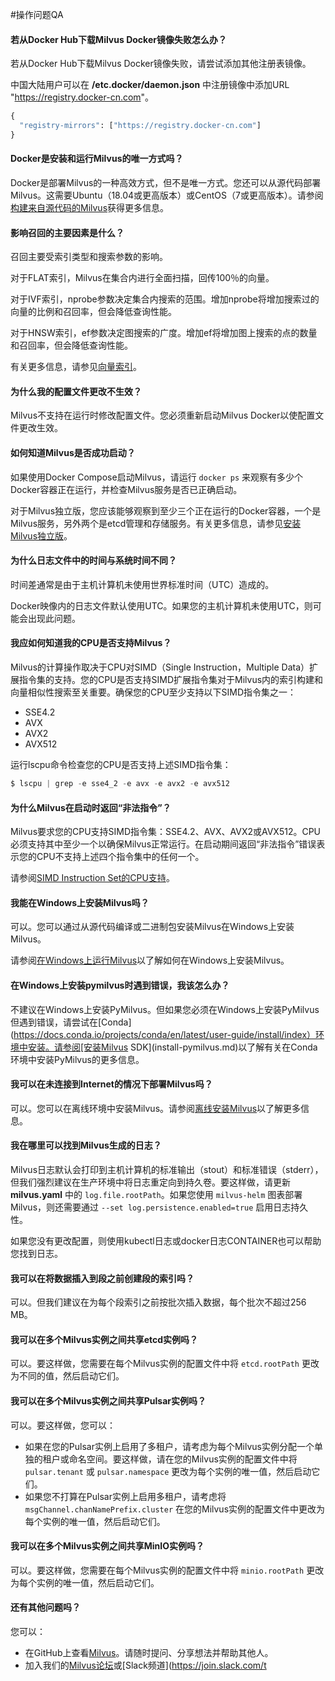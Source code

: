#操作问题QA

#### 若从Docker Hub下载Milvus Docker镜像失败怎么办？

若从Docker Hub下载Milvus Docker镜像失败，请尝试添加其他注册表镜像。

中国大陆用户可以在 **/etc.docker/daemon.json** 中注册镜像中添加URL "<https://registry.docker-cn.com>"。

```python
{
  "registry-mirrors": ["https://registry.docker-cn.com"]
}

```

#### Docker是安装和运行Milvus的唯一方式吗？

Docker是部署Milvus的一种高效方式，但不是唯一方式。您还可以从源代码部署Milvus。这需要Ubuntu（18.04或更高版本）或CentOS（7或更高版本）。请参阅[构建来自源代码的Milvus](https://github.com/milvus-io/milvus#build-milvus-from-source-code)获得更多信息。

#### 影响召回的主要因素是什么？

召回主要受索引类型和搜索参数的影响。

对于FLAT索引，Milvus在集合内进行全面扫描，回传100％的向量。

对于IVF索引，nprobe参数决定集合内搜索的范围。增加nprobe将增加搜索过的向量的比例和召回率，但会降低查询性能。

对于HNSW索引，ef参数决定图搜索的广度。增加ef将增加图上搜索的点的数量和召回率，但会降低查询性能。

有关更多信息，请参见[向量索引](https://www.zilliz.com/blog/Accelerating-Similarity-Search-on-Really-Big-Data-with-Vector-Indexing)。

#### 为什么我的配置文件更改不生效？

Milvus不支持在运行时修改配置文件。您必须重新启动Milvus Docker以使配置文件更改生效。

#### 如何知道Milvus是否成功启动？

如果使用Docker Compose启动Milvus，请运行 `docker ps` 来观察有多少个Docker容器正在运行，并检查Milvus服务是否已正确启动。

对于Milvus独立版，您应该能够观察到至少三个正在运行的Docker容器，一个是Milvus服务，另外两个是etcd管理和存储服务。有关更多信息，请参见[安装Milvus独立版](install_standalone-docker.md)。

#### 为什么日志文件中的时间与系统时间不同？

时间差通常是由于主机计算机未使用世界标准时间（UTC）造成的。

Docker映像内的日志文件默认使用UTC。如果您的主机计算机未使用UTC，则可能会出现此问题。

#### 我应如何知道我的CPU是否支持Milvus？

Milvus的计算操作取决于CPU对SIMD（Single Instruction，Multiple Data）扩展指令集的支持。您的CPU是否支持SIMD扩展指令集对于Milvus内的索引构建和向量相似性搜索至关重要。确保您的CPU至少支持以下SIMD指令集之一：

* SSE4.2
* AVX
* AVX2
* AVX512

运行lscpu命令检查您的CPU是否支持上述SIMD指令集：

```python
$ lscpu | grep -e sse4_2 -e avx -e avx2 -e avx512

```

#### 为什么Milvus在启动时返回“非法指令”？

Milvus要求您的CPU支持SIMD指令集：SSE4.2、AVX、AVX2或AVX512。CPU必须支持其中至少一个以确保Milvus正常运行。在启动期间返回“非法指令”错误表示您的CPU不支持上述四个指令集中的任何一个。

请参阅[SIMD Instruction Set的CPU支持](prerequisite-docker.md)。

#### 我能在Windows上安装Milvus吗？

可以。您可以通过从源代码编译或二进制包安装Milvus在Windows上安装Milvus。

请参阅[在Windows上运行Milvus](https://milvus.io/blog/2021-11-19-run-milvus-2.0-on-windows.md)以了解如何在Windows上安装Milvus。

#### 在Windows上安装pymilvus时遇到错误，我该怎么办？

不建议在Windows上安装PyMilvus。但如果您必须在Windows上安装PyMilvus但遇到错误，请尝试在[Conda](https://docs.conda.io/projects/conda/en/latest/user-guide/install/index）环境中安装。请参阅[安装Milvus SDK](install-pymilvus.md)以了解有关在Conda环境中安装PyMilvus的更多信息。

#### 我可以在未连接到Internet的情况下部署Milvus吗？

可以。您可以在离线环境中安装Milvus。请参阅[离线安装Milvus](install_offline-docker.md)以了解更多信息。

#### 我在哪里可以找到Milvus生成的日志？

Milvus日志默认会打印到主机计算机的标准输出（stout）和标准错误（stderr），但我们强烈建议在生产环境中将日志重定向到持久卷。要这样做，请更新**milvus.yaml** 中的 `log.file.rootPath`。如果您使用 `milvus-helm` 图表部署Milvus，则还需要通过 `--set log.persistence.enabled=true` 启用日志持久性。

如果您没有更改配置，则使用kubectl日志或docker日志CONTAINER也可以帮助您找到日志。

#### 我可以在将数据插入到段之前创建段的索引吗？

可以。但我们建议在为每个段索引之前按批次插入数据，每个批次不超过256 MB。

#### 我可以在多个Milvus实例之间共享etcd实例吗？

可以。要这样做，您需要在每个Milvus实例的配置文件中将 `etcd.rootPath` 更改为不同的值，然后启动它们。

#### 我可以在多个Milvus实例之间共享Pulsar实例吗？

可以。要这样做，您可以：

* 如果在您的Pulsar实例上启用了多租户，请考虑为每个Milvus实例分配一个单独的租户或命名空间。要这样做，请在您的Milvus实例的配置文件中将 `pulsar.tenant` 或 `pulsar.namespace` 更改为每个实例的唯一值，然后启动它们。
* 如果您不打算在Pulsar实例上启用多租户，请考虑将 `msgChannel.chanNamePrefix.cluster` 在您的Milvus实例的配置文件中更改为每个实例的唯一值，然后启动它们。

#### 我可以在多个Milvus实例之间共享MinIO实例吗？

可以。要这样做，您需要在每个Milvus实例的配置文件中将 `minio.rootPath` 更改为每个实例的唯一值，然后启动它们。

#### 还有其他问题吗？

您可以：

* 在GitHub上查看[Milvus](https://github.com/milvus-io/milvus/issues)。请随时提问、分享想法并帮助其他人。
* 加入我们的[Milvus论坛](https://discuss.milvus.io/)或[Slack频道](https://join.slack.com/t